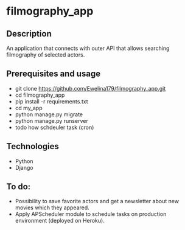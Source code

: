 # filmography_app

## Description

An application that connects with outer API that allows searching filmography of selected actors.

## Prerequisites and usage

- git clone https://github.com/Ewelina179/filmography_app.git
- cd filmography_app
- pip install -r requirements.txt
- cd my_app
- python manage.py migrate
- python manage.py runserver
- todo how schdeuler task (cron)

## Technologies

- Python
- Django

## To do:

- Possibility to save favorite actors and get a newsletter about new movies which they appeared.
- Apply APScheduler module to schedule tasks on production environment (deployed on Heroku).
